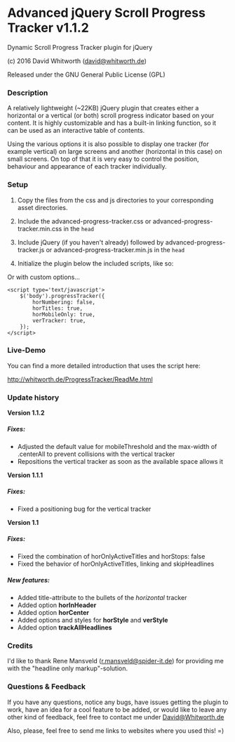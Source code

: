 # Advanced jQuery Scroll Progress Tracker v1.1.2

Dynamic Scroll Progress Tracker plugin for jQuery

(c) 2016 David Whitworth (david@whitworth.de)

Released under the GNU General Public License (GPL)

### Description

A relatively lightweight (~22KB) jQuery plugin that creates either a horizontal or a vertical (or both) scroll progress indicator based on your content. It is highly customizable and has a built-in linking function, so it can be used as an interactive table of contents.

Using the various options it is also possible to display one tracker (for example vertical) on large screens and another (horizontal in this case) on small screens. On top of that it is very easy to control the position, behaviour and appearance of each tracker individually.

### Setup

1. Copy the files from the css and js directories to your corresponding asset directories.
2. Include the advanced-progress-tracker.css or advanced-progress-tracker.min.css in the `head`
3. Include jQuery (if you haven't already) followed by advanced-progress-tracker.js or advanced-progress-tracker.min.js in the `head`
4. Initialize the plugin below the included scripts, like so:
   
    <script type='text/javascript'>
        $('body').progressTracker();
    </script>

Or with custom options...

    <script type='text/javascript'>
        $('body').progressTracker({
            horNumbering: false,
            horTitles: true,
            horMobileOnly: true,
            verTracker: true,
        });
    </script>

### Live-Demo

You can find a more detailed introduction that uses the script here:

http://whitworth.de/ProgressTracker/ReadMe.html

### Update history

**Version 1.1.2**
##### Fixes:

- Adjusted the default value for mobileThreshold and the max-width of .centerAll to prevent collisions with the vertical tracker
- Repositions the vertical tracker as soon as the available space allows it

**Version 1.1.1**
##### Fixes:

- Fixed a positioning bug for the vertical tracker

**Version 1.1**
##### Fixes:

- Fixed the combination of horOnlyActiveTitles and horStops: false
- Fixed the behavior of horOnlyActiveTitles, linking and skipHeadlines

##### New features:

- Added title-attribute to the bullets of the *horizontal* tracker
- Added option **horInHeader**
- Added option **horCenter**
- Added options and styles for **horStyle** and **verStyle**
- Added option **trackAllHeadlines**

### Credits

I'd like to thank Rene Mansveld (r.mansveld@spider-it.de) for providing me with the "headline only markup"-solution.

### Questions & Feedback

If you have any questions, notice any bugs, have issues getting the plugin to work, have an idea for a cool feature to be added, or would like to leave any other kind of feedback, feel free to contact me under David@Whitworth.de

Also, please, feel free to send me links to websites where you used this! =)